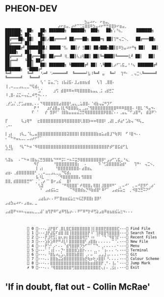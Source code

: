# PHEON-DEV
                                        ⣳⣤⠴⠖⠄ ⠖⣶⣤⡀⠀                                        
                            ⡴⠖⣶⣤⡀⡴⠞⠉⢉⣭⣿⣿⠿⣳⣤⠴⠖⠛⣛⣿⣿⡷⠖⣶⣤⡀⠀                                    
    ███████╗  ██╗   ██╗ ███████╗  ██████╗  ███╗   ██╗⢡⠘⢦⡀⠀⠀⠀⠀ ███████╗  ███████╗ ██╗   ██╗ 
    ██╔═══██╗ ██║   ██║⡴██╔════╝ ██╔═══██╗ ████═╗ ██║⢹⠛⢤⣉⠢⡀   ██╔═══██╗ ██╔════╝ ██║   ██║ 
    ███████╔╝ ████████⣼ █████⠈⢻⡄ ██║⡞ ⣻██║ ██╔███╗██║⣿⠿⣳⣤⠴⠖⠛╗ ██║   ██║ █████╗   ██║   ██║ 
    ██╔════╝  ██╔═══██║ ██╔══╝ ⢿⡀██║⢧⣰⢿██║ ██║╚═████║╚═════⣇╝ ██║   ██║ ██╔══╝   ╚██╗ ██╔╝ 
    ██║       ██║   ██║ ███████╗ ╚██████╔╝ ██║ ⢡╚███⣇⡴⠋⢡⣯⣀⠘⠘⢦⠀███████╔╝ ███████╗  ╚████╔╝  
    ╚═╝       ╚═╝⠀  ⠣═╝ ⠡══════╝  ╚═════┘⣧⠸╚═╝ ⣤⠀ ╚═┘  ⢹⠛⠂⠀⡀⢤⣉⠢╚═════╝  ╚══════╝   ╚═══╝   
                    ⢣⠈ ⣭⣤⡈⢑ ⢰⣧⣼⣯⠄⣸⣠⣶⣶⣦⣾   ⢣⢹ ⢀⣿⣿⠄  ⢸⢀⠤⣀⣀⣠⣄⣀⣀⠙⢯⣾⡄⠀⠀⠀                        
                   ⣡⠁  ⠀⠀⣰⢫ ⣾⣿⠿⠿⠶⠿⢿⣿⣿⣿⣿⣦⣤⣄⢀⡅⢠⣾⣛⡉   ⠸⢀⣿⠄⣬⣍⠤⢤⣌⣀⠾⢛⠲⠄⠄⠄                        
                   ⠇⠀  ⢀⡞⣡⡌⢀⡋⣡⣴⣶⣶⡀⠄⠄⠙⢿⣿⣿⣿⣿⣿⣴⣿⣿⣿⢃⣤⣄⣀⣥⣿⣿⠄⠈⢾⣷⢤⣬⠛⡹⠋⠀⠀⠀⠀                        
                 ⠟⠘⠀⠀ ⣰⡞⣼⣿⣤⢸⣇⠻⣿⣿⣿⣧⣀⢀⣠⡌⢻⣿⣿⣿⣿⣿⣿⣿⣿⣿⠿⠿⠿⣿⣿⣿⠄⠸⣿⣇⠈⠻⣤⠲⠄⠀                           
                ⠏⠀⠁⠀⠀⡞ ⣻⡿⠏⠁⢸⣿⣷⣤⣤⣤⣬⣙⣛⢿⣿⣿⣿⣿⣿⣿⡿⣿⣿⡍⠄⠄⢀⣤⣄⠉⠋⣰⣿⠛⡄⠀⣾⣽⠟⠑                            
               ⡏⠀⠀⠀⠀⠀⢧⣰⢿⠛⠀⠀⣖⣿⣿⣿⣿⣿⣿⣿⣿⣿⢿⣿⣿⣿⣿⣿⢇⣿⣿⡷⠶⠶⢿⣿⣿⠇⢀⣼⡇⣀⡾⣴⠃⣡⣷⢤⠈⠻⢧⣀⠀⠀⠀⠀⠀⠀⠀⠀⠀    ⢀⠤⠄        
               ⡇⢠⡆⠀⠀⢰⢧⣀⠈⢧⣀⣤⣿⣿⣿⣿⣿⣿⣿⣿⣿⣿⣿⣽⣿⣿⣿⡇⣿⣿⣿⣿⣿⣿⣷⣶⣥⣴⣿⣸⠙⢷⡿⡇⠀⠋⠸⣿⠲⠄⠄ ⠄⠉⠓⠶⣤⣄⣀⡀⣀⣠⡴⠖⠋⠁          
               ⢣⠸⣇⠀⠀⠘⢧⠉⠓⠶⠈⠻⢿⣿⣿⣿⣿⣿⣿⣿⣿⣿⣿⣿⣿⣿⣿⣿⣿⣿⣿⣿⣿⣿⣿⣿⣿⣿⡟⡾⠋⣿⣯⣾⠋⣇⠀⠀⠀⠀⠀       ⠉⠉⠉               
                ⢣⣽⣦⠀⠀⠄⠉⠓⠶⢸⣿⣦⣌⣛⣻⣿⣿⣧⠙⠛⠛⡭⠅⠒⠦⠭⣭⡻⣿⣿⣿⣿⣿⣿⣿⣿⡿⠃⣠⡴⠋⢡⣯⣀⠘⢦⡀⠀⠀⠀                         
                 ⠻⡏⠀⠀    ⠘⣿⣿⣿⣿⣿⣿⣿⣿⡆  ⠄     ⠹⠈⢋⣽⣿⣿⣿⣿⣵⣾⠃   ⢹⠛⠂⠀⢤⣉⠢⡀⠀                         
                  ⡇⢠⡆     ⠘⣿⣿⣿⣿⣿⣿⣿⣿⠄⣴⣿⣶⣄ ⣴⣶⠄⢀⣾⣿⣿⣿⣿⣿⣿⠃⢀⢀⠤⣀⣀⣠⣄⣀⣀⠙⢯⣾⡄                         
                  ⣧⠸⣇      ⠈⠻⣿⣿⣿⣿⣿⣿⡄⢻⣿⣿⣿ ⣿⣿⡀⣾⣿⣿⣿⣿⣛⠛⠁⢀⠈⢀⡴⠈⠁⣿⠖⣠⣮⠀⠀⣿⠇                         
                   ⢣⣽        ⠈⠛⢿⣿⣿⣿⠁⠞⢿⣿⣿⡄⢿⣿⡇⣸⣿⣿⠿⠛⠁ ⡀⠤⠚⠁ ⡀⠤⠚⣟⡻⠋⢀⡴⠁⠀                         
                    ⠃ ⣠⣴⣮⣥⣒     ⠉⠻⣿⣿⣾⣦⡙⠻⣷⣾⣿⠃⠿⠋⠁ ⣠⣴⣮⣥⣒  ⡀⠺⣿⣙⣛⠭⠝⠋⠀⠀⠀                      ⠀⠀⠀
                   ⣠⣴⣧⡴⠄⠄⠟⠋⣿⣶⣶⣮⣥⣒⠲⢮⣝⡿⣿⣿⡆⣿⡿⠃  ⣠⣴⣳⣤⠴⠖⠄⣠⣶⣤⡀⣀⠀⠀⠀⠀⠀⠀⠀⠀⠀⠀⠀⠀⠀⠀⠀⠀             ⠀⠀⠀⠀⠀
                ⣠⣴⣿⠟⠲⠶⠦⢤⣤⣤⣄⣀⣀⣼⠁⣶⢻⡟⠿⠋⣴⠿⢻⣧⡴⠄⠄⠟⠋⠿⠛⡗⠾⢛⣵⣠⣶⠿⣶⣦⣶⣮⣥⣒⠲⠄⠄⠄⠀⠀⠀⠀⠀⠀⠀⠀⠀⠀⠀⠀⠀       ⠀⠀⠀⠀⠀⠀⠀


               0 ---⠄⣼⡟⣿⠏⢀⣿⣇⣿⣏⣿⣿⣿⣿⣿⣿⣿⢸⡇⣿⣿⣿⣟⣿⣿⣿⣿⣏--- Find File                           
               1 ---⣸⡟⣼⣯⠏⣾⣿⢸⣿⢸⣿⣿⣿⣿⣿⣿⡟⠸⠁⢹⡿⣿⣿⢻⣿⣿⣿⣿--- Search Text                         
               2 ---⡟⣸⢟⣫⡅⣶⢆⡶⡆⣿⣿⣿⣿⣿⢿⣛⠃⠰⠆⠈⠁⠈⠙⠈⠻⣿⢹⡏--- Recent Files                        
               3 ---⣱⡷⣱⠿⠟⠛⠼⣇⠇⣿⣿⣿⣿⣿⣿⠃⣰⣿⣿⡆⠄⠄⠄⠄⠄⠉⠈⠄--- New File                            
               4 ---⡟⢑⠃⡠⠂⠄⠄⠈⣾⢻⣿⣿⡿⡹⡳⠋⠉⠁⠉⠙⠄⢀⠄⠄⠄⠄⠄⠂--- Menu                                
               5 ---⠁⢈⢰⡇⠄⠄⡙⠂⣿⣿⣿⣿⣱⣿⡗⠄⠄⠄⢀⡀⠄⠈⢰⠄⠄⠄⠐⠄--- Terminal                            
               6 ---⠄⠘⣿⣧⠴⣄⣡⢄⣿⣿⣿⣷⣿⣿⡇⢀⠄⠤⠈⠁⣠⣠⣸⢠⠄⠄⠄⠄--- Git                                 
               7 ---⠄⠄⣿⣿⣷⣬⣵⣿⣿⣿⣿⣿⣿⣿⣷⣟⢷⡶⢗⡰⣿⣿⠇⠘⠄⠄⠄⠄--- Colour Scheme                       
               8 ---⠄⠄⣿⣿⣿⣿⣿⣿⣿⣿⣿⣿⣿⣿⣿⣿⣷⣶⣾⣿⣿⡟⢀⠃⠄⢸⡄⠁--- Jump Mark                           
              ✗ 9 ---⠄⠄⠘⢿⣿⣿⣿⣿⣿⣿⢛⣿⣿⣿⣿⣿⣿⣿⣿⣿⣟⢄⡆⠄⢀⣪⡆⠄--- Exit                                

# 'If in doubt, flat out - Collin McRae'
